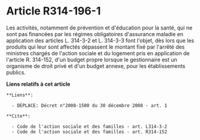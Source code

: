 # Article R314-196-1

Les activités, notamment de prévention et d'éducation pour la santé, qui ne sont pas financées par les régimes obligatoires
d'assurance maladie en application des articles L. 314-3-2 et L. 314-3-3 font l'objet, dès lors que les produits qui leur
sont affectés dépassent le montant fixé par l'arrêté des ministres chargés de l'action sociale et du logement pris en
application de l'article R. 314-152, d'un budget propre lorsque le gestionnaire est un organisme de droit privé et d'un
budget annexe, pour les établissements publics.

**Liens relatifs à cet article**

	**Liens**:

	  - DEPLACE: Décret n°2008-1500 du 30 décembre 2008 - art. 1

	**Cite**:

	  - Code de l'action sociale et des familles - art. L314-3-2
	  - Code de l'action sociale et des familles - art. R314-152
